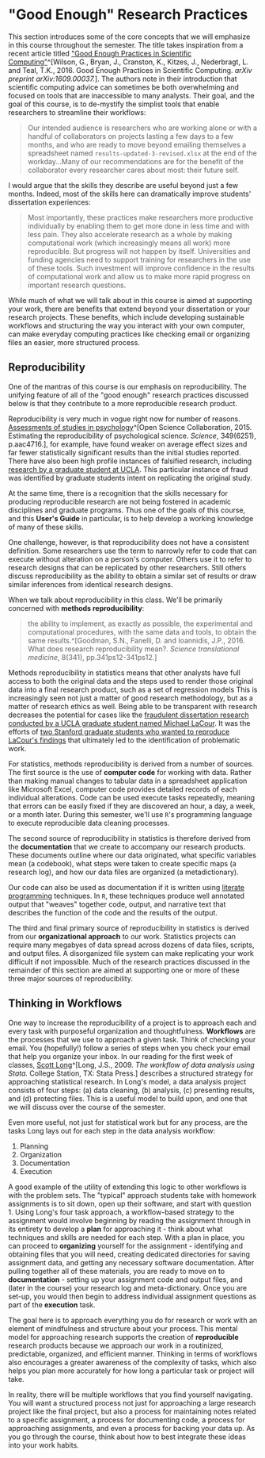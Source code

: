 # "Good Enough" Research Practices

This section introduces some of the core concepts that we will emphasize in this course throughout the semester. The title takes inspiration from a recent article titled ["Good Enough Practices in Scientific Computing"](https://arxiv.org/abs/1609.00037)^[Wilson, G., Bryan, J., Cranston, K., Kitzes, J., Nederbragt, L. and Teal, T.K., 2016. Good Enough Practices in Scientific Computing. *arXiv preprint arXiv:1609.00037.*]. The authors note in their introduction that scientific computing advice can sometimes be both overwhelming and focused on tools that are inaccessible to many analysts. Their goal, and the goal of this course, is to de-mystify the simplist tools that enable researchers to streamline their workflows:

> Our intended audience is researchers who are working alone or with a handful of collaborators on projects lasting a few days to a few months, and who are ready to move beyond emailing themselves a spreadsheet named `results-updated-3-revised.xlsx` at the end of the workday...Many of our recommendations are for the benefit of the collaborator every researcher cares about most: their future self.

I would argue that the skills they describe are useful beyond just a few months. Indeed, most of the skills here can dramatically improve students' dissertation experiences:

> Most importantly, these practices make researchers more productive individually by enabling them to get more done in less time and with less pain. They also accelerate research as a whole by making computational work (which increasingly means all work) more reproducible. But progress will not happen by itself. Universities and funding agencies need to support training for researchers in the use of these tools. Such investment will improve confidence in the results of computational work and allow us to make more rapid progress on important research questions.

While much of what we will talk about in this course is aimed at supporting your work, there are benefits that extend beyond your dissertation or your research projects. These benefits, which include developing sustainable workflows and structuring the way you interact with your own computer, can make everyday computing practices like checking email or organizing files an easier, more structured process.

## Reproducibility

One of the mantras of this course is our emphasis on reproducibility. The unifying feature of all of the "good enough" research practices discussed below is that they contribute to a more reproducible research product.

Reproducibility is very much in vogue right now for number of reasons. [Assessments of studies in psychology](http://science.sciencemag.org/content/349/6251/aac4716)^[Open Science Collaboration, 2015. Estimating the reproducibility of psychological science. *Science*, 349(6251), p.aac4716.], for example, have found weaker on average effect sizes and far fewer statistically significant results than the initial studies reported. There have also been high profile instances of falsified research, including [research by a graduate student at UCLA](http://nymag.com/scienceofus/2015/05/how-a-grad-student-uncovered-a-huge-fraud.html). This particular instance of fraud was identified by graduate students intent on replicating the original study.

At the same time, there is a recognition that the skills necessary for producing reproducible research are not being fostered in academic disciplines and graduate programs. Thus one of the goals of this course, and this **User's Guide** in particular, is to help develop a working knowledge of many of these skills.

One challenge, however, is that reproducibility does not have a consistent definition. Some researchers use the term to narrowly refer to code that can execute without alteration on a person's computer. Others use it to refer to research designs that can be replicated by other researchers. Still others discuss reproducibility as the ability to obtain a similar set of results or draw similar inferences from identical research designs.

When we talk about reproducibility in this class. We'll be primarily concerned with **methods reproducibility**:

> the ability to implement, as exactly as possible, the experimental and computational procedures, with the same data and tools, to obtain the same results.^[Goodman, S.N., Fanelli, D. and Ioannidis, J.P., 2016. What does research reproducibility mean?. *Science translational medicine*, 8(341), pp.341ps12-341ps12.]

Methods reproducibility in statistics means that other analysts have full access to both the original data and the steps used to render those original data into a final research product, such as a set of regression models This is increasingly seen not just a matter of good research methodology, but as a matter of research ethics as well. Being able to be transparent with research decreases the potential for cases like the [fraudulent dissertation research conducted by a UCLA graduate student named Michael LaCour](http://nymag.com/scienceofus/2015/05/how-a-grad-student-uncovered-a-huge-fraud.html). It was the efforts of [two Stanford graduate students who wanted to reproduce LaCour's findings](https://fivethirtyeight.com/features/how-two-grad-students-uncovered-michael-lacour-fraud-and-a-way-to-change-opinions-on-transgender-rights/) that ultimately led to the identification of problematic work.

For statistics, methods reproducibility is derived from a number of sources. The first source is the use of **computer code** for working with data. Rather than making manual changes to tabular data in a spreadsheet application like Microsoft Excel, computer code provides detailed records of each individual alterations. Code can be used execute tasks repeatedly, meaning that errors can be easily fixed if they are discovered an hour, a day, a week, or a month later. During this semester, we'll use `R`'s programming language to execute reproducible data cleaning processes.

The second source of reproducibility in statistics is therefore derived from the **documentation** that we create to accompany our research products. These documents outline where our data originated, what specific variables mean (a codebook), what steps were taken to create specific maps (a research log), and how our data files are organized (a metadictionary).

Our code can also be used as documentation if it is written using [literate programming](https://en.wikipedia.org/wiki/Literate_programming) techniques. In `R`, these techniques produce well annotated output that "weaves" together code, output, and narrative text that describes the function of the code and the results of the output.

The third and final primary source of reproducibility in statistics is derived from our **organizational approach** to our work. Statistics projects can require many megabyes of data spread across dozens of data files, scripts, and output files. A disorganized file system can make replicating your work difficult if not impossible. Much of the research practices discussed in the remainder of this section are aimed at supporting one or more of these three major sources of reproducibility.

## Thinking in Workflows

One way to increase the reproducibility of a project is to approach each and every task with purposeful organization and thoughtfulness. **Workflows** are the processes that we use to approach a given task. Think of checking your email. You (hopefully!) follow a series of steps when you check your email that help you organize your inbox. In our reading for the first week of classes, [Scott Long](http://www.indiana.edu/~jslsoc/)^[Long, J.S., 2009. *The workflow of data analysis using Stata.* College Station, TX: Stata Press.] describes a structured strategy for approaching statistical research. In Long's model, a data analysis project consists of four steps: (a) data cleaning, (b) analysis, (c) presenting results, and (d) protecting files. This is a useful model to build upon, and one that we will discuss over the course of the semester.

Even more useful, not just for statistical work but for any process, are the tasks Long lays out for each step in the data analysis workflow:

  1. Planning
  2. Organization
  3. Documentation
  4. Execution

A good example of the utility of extending this logic to other workflows is with the problem sets. The "typical" approach students take with homework assignments is to sit down, open up their software, and start with question 1. Using Long's four task approach, a workflow-based strategy to the assignment would involve beginning by reading the assignment through in its entirety to develop a **plan** for approaching it - think about what techniques and skills are needed for each step. With a plan in place, you can proceed to **organizing** yourself for the assignment - identifying and obtaining files that you will need, creating dedicated directories for saving assignment data, and getting any necessary software documentation. After pulling together all of these materials, you are ready to move on to **documentation** - setting up your assignment code and output files, and (later in the course) your research log and meta-dictionary. Once you are set-up, you would then begin to address individual assignment questions as part of the **execution** task.

The goal here is to approach everything you do for research or work with an element of mindfulness and structure about your process. This mental model for approaching research supports the creation of **reproducible** research products because we approach our work in a routinized, predictable, organized, and efficient manner. Thinking in terms of workflows also encourages a greater awareness of the complexity of tasks, which also helps you plan more accurately for how long a particular task or project will take.

In reality, there will be multiple workflows that you find yourself navigating. You will want a structured process not just for approaching a large research project like the final project, but also a process for maintaining notes related to a specific assignment, a process for documenting code, a process for approaching assignments, and even a process for backing your data up. As you go through the course, think about how to best integrate these ideas into your work habits.
